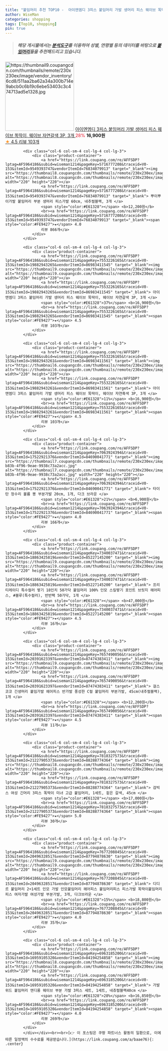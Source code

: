 ```yaml
---
title: "붙임머리 추천 TOP10 -  아이엔엠디 3피스 붙임머리 가발 생머리 피스 웨이브 똑딱이, 웨이브 자연갈색 3P, 3개 "
author: WiseMan
categories: shopping
tags: [Top10, shopping]
pin: true
---
```


> ##### 해당 게시물에서는 [**분석도구**](https://itemscout.io/)를 이용하여 **성별**, **연령별** 등의 데이터를 바탕으로 [**붙임머리**](https://link.coupang.com/a/baae76)들을 추천해드리고 있습니다.
<div class="container"><div class="row">
            <div class="col-6 col-sm-4 col-lg-4 col-lg-3">
                <div class="product-container">
                    <a href="https://link.coupang.com/re/AFFSDP?lptag=AF5964186&subid=wiseman1214&pageKey=7553226165&traceid=V0-153&itemId=19882943265&vendorItemId=86983411545" target="_blank"><img src="https://thumbnail9.coupangcdn.com/thumbnails/remote/230x230ex/image/vendor_inventory/6cd8/511aa2ba62a34a300b714e9abcb0c6b19c6ebe53403c3c474713ad5e1328.jpg" alt="https://thumbnail9.coupangcdn.com/thumbnails/remote/230x230ex/image/vendor_inventory/6cd8/511aa2ba62a34a300b714e9abcb0c6b19c6ebe53403c3c474713ad5e1328.jpg" width="220" height="220"></a>
                    <a href="https://link.coupang.com/re/AFFSDP?lptag=AF5964186&subid=wiseman1214&pageKey=7553226165&traceid=V0-153&itemId=19882943265&vendorItemId=86983411545" target="_blank"> 아이엔엠디 3피스 붙임머리 가발 생머리 피스 웨이브 똑딱이, 웨이브 자연갈색 3P, 3개 </a>
                    <span style="color:#E61328">28%</span> <b>16,900원</b>
                    <br><a href="https://link.coupang.com/re/AFFSDP?lptag=AF5964186&subid=wiseman1214&pageKey=7553226165&traceid=V0-153&itemId=19882943265&vendorItemId=86983411545" target="_blank"><span style="color:#FE9427">★</span> 4.5
                    리뷰 103개</a>
                </div>
            </div>
            
            <div class="col-6 col-sm-4 col-lg-4 col-lg-3">
                <div class="product-container">
                    <a href="https://link.coupang.com/re/AFFSDP?lptag=AF5964186&subid=wiseman1214&pageKey=5716777208&traceid=V0-153&itemId=9549393747&vendorItemId=76834079913" target="_blank"><img src="https://thumbnail8.coupangcdn.com/thumbnails/remote/230x230ex/image/rs_quotation_api/mv7lp8zi/705b1bcbdebc4f3e80631ad2e776a236.jpg" alt="https://thumbnail8.coupangcdn.com/thumbnails/remote/230x230ex/image/rs_quotation_api/mv7lp8zi/705b1bcbdebc4f3e80631ad2e776a236.jpg" width="220" height="220"></a>
                    <a href="https://link.coupang.com/re/AFFSDP?lptag=AF5964186&subid=wiseman1214&pageKey=5716777208&traceid=V0-153&itemId=9549393747&vendorItemId=76834079913" target="_blank"> 뿌이뿌이가발 붙임머리 부분 생머리 피스가발 60cm, 네추럴블랙, 3개 </a>
                    <span style="color:#E61328"></span> <b>12,200원</b>
                    <br><a href="https://link.coupang.com/re/AFFSDP?lptag=AF5964186&subid=wiseman1214&pageKey=5716777208&traceid=V0-153&itemId=9549393747&vendorItemId=76834079913" target="_blank"><span style="color:#FE9427">★</span> 4.0
                    리뷰 866개</a>
                </div>
            </div>
            
            <div class="col-6 col-sm-4 col-lg-4 col-lg-3">
                <div class="product-container">
                    <a href="https://link.coupang.com/re/AFFSDP?lptag=AF5964186&subid=wiseman1214&pageKey=7553226165&traceid=V0-153&itemId=19882943265&vendorItemId=86983411545" target="_blank"><img src="https://thumbnail9.coupangcdn.com/thumbnails/remote/230x230ex/image/vendor_inventory/6cd8/511aa2ba62a34a300b714e9abcb0c6b19c6ebe53403c3c474713ad5e1328.jpg" alt="https://thumbnail9.coupangcdn.com/thumbnails/remote/230x230ex/image/vendor_inventory/6cd8/511aa2ba62a34a300b714e9abcb0c6b19c6ebe53403c3c474713ad5e1328.jpg" width="220" height="220"></a>
                    <a href="https://link.coupang.com/re/AFFSDP?lptag=AF5964186&subid=wiseman1214&pageKey=7553226165&traceid=V0-153&itemId=19882943265&vendorItemId=86983411545" target="_blank"> 아이엔엠디 3피스 붙임머리 가발 생머리 피스 웨이브 똑딱이, 웨이브 자연갈색 3P, 3개 </a>
                    <span style="color:#E61328">37%</span> <b>16,900원</b>
                    <br><a href="https://link.coupang.com/re/AFFSDP?lptag=AF5964186&subid=wiseman1214&pageKey=7553226165&traceid=V0-153&itemId=19882943265&vendorItemId=86983411545" target="_blank"><span style="color:#FE9427">★</span> 4.5
                    리뷰 103개</a>
                </div>
            </div>
            
            <div class="col-6 col-sm-4 col-lg-4 col-lg-3">
                <div class="product-container">
                    <a href="https://link.coupang.com/re/AFFSDP?lptag=AF5964186&subid=wiseman1214&pageKey=7553226165&traceid=V0-153&itemId=19882943261&vendorItemId=86983411561" target="_blank"><img src="https://thumbnail6.coupangcdn.com/thumbnails/remote/230x230ex/image/vendor_inventory/3e85/033411c6eb2f5915dddd8abdb48176486a45a4877b8e69c04d4253c5076b.jpg" alt="https://thumbnail6.coupangcdn.com/thumbnails/remote/230x230ex/image/vendor_inventory/3e85/033411c6eb2f5915dddd8abdb48176486a45a4877b8e69c04d4253c5076b.jpg" width="220" height="220"></a>
                    <a href="https://link.coupang.com/re/AFFSDP?lptag=AF5964186&subid=wiseman1214&pageKey=7553226165&traceid=V0-153&itemId=19882943261&vendorItemId=86983411561" target="_blank"> 아이엔엠디 3피스 붙임머리 가발 생머리 피스 웨이브 똑딱이, 웨이브 자연흑색 3P, 3개 </a>
                    <span style="color:#E61328">11%</span> <b>16,900원</b>
                    <br><a href="https://link.coupang.com/re/AFFSDP?lptag=AF5964186&subid=wiseman1214&pageKey=7553226165&traceid=V0-153&itemId=19882943261&vendorItemId=86983411561" target="_blank"><span style="color:#FE9427">★</span> 4.5
                    리뷰 103개</a>
                </div>
            </div>
            
            <div class="col-6 col-sm-4 col-lg-4 col-lg-3">
                <div class="product-container">
                    <a href="https://link.coupang.com/re/AFFSDP?lptag=AF5964186&subid=wiseman1214&pageKey=7063924394&traceid=V0-153&itemId=17522921376&vendorItemId=84690041771" target="_blank"><img src="https://thumbnail7.coupangcdn.com/thumbnails/remote/230x230ex/image/retail/images/2023/01/13/17/0/9be8cbd5-b83b-4f96-9eae-9938c73a2acc.jpg" alt="https://thumbnail7.coupangcdn.com/thumbnails/remote/230x230ex/image/retail/images/2023/01/13/17/0/9be8cbd5-b83b-4f96-9eae-9938c73a2acc.jpg" width="220" height="220"></a>
                    <a href="https://link.coupang.com/re/AFFSDP?lptag=AF5964186&subid=wiseman1214&pageKey=7063924394&traceid=V0-153&itemId=17522921376&vendorItemId=84690041771" target="_blank"> 타이탄 정수리 볼륨 뽕 부분가발 20cm, 1개, 다크 브라운 </a>
                    <span style="color:#E61328">21%</span> <b>6,900원</b>
                    <br><a href="https://link.coupang.com/re/AFFSDP?lptag=AF5964186&subid=wiseman1214&pageKey=7063924394&traceid=V0-153&itemId=17522921376&vendorItemId=84690041771" target="_blank"><span style="color:#FE9427">★</span> 4.0
                    리뷰 166개</a>
                </div>
            </div>
            
            <div class="col-6 col-sm-4 col-lg-4 col-lg-3">
                <div class="product-container">
                    <a href="https://link.coupang.com/re/AFFSDP?lptag=AF5964186&subid=wiseman1214&pageKey=7340037471&traceid=V0-153&itemId=18863425819&vendorItemId=85227145200" target="_blank"><img src="https://thumbnail9.coupangcdn.com/thumbnails/remote/230x230ex/image/vendor_inventory/21fd/1afd01d3ebc1a116c0b423eeaf0bdc84bc61f51270d0c9e0af71beb4b7f7.jpg" alt="https://thumbnail9.coupangcdn.com/thumbnails/remote/230x230ex/image/vendor_inventory/21fd/1afd01d3ebc1a116c0b423eeaf0bdc84bc61f51270d0c9e0af71beb4b7f7.jpg" width="220" height="220"></a>
                    <a href="https://link.coupang.com/re/AFFSDP?lptag=AF5964186&subid=wiseman1214&pageKey=7340037471&traceid=V0-153&itemId=18863425819&vendorItemId=85227145200" target="_blank"> 프리티레이디 특수컬러 땋기 18인치 50가닥 붙임머리 100% 인모 스킬땋기 포인트 브릿지 헤어피스, #블루(특수컬러), 반반팩 50가닥, 1개 </a>
                    <span style="color:#E61328"></span> <b>47,000원</b>
                    <br><a href="https://link.coupang.com/re/AFFSDP?lptag=AF5964186&subid=wiseman1214&pageKey=7340037471&traceid=V0-153&itemId=18863425819&vendorItemId=85227145200" target="_blank"><span style="color:#FE9427">★</span> 4.5
                    리뷰 16개</a>
                </div>
            </div>
            
            <div class="col-6 col-sm-4 col-lg-4 col-lg-3">
                <div class="product-container">
                    <a href="https://link.coupang.com/re/AFFSDP?lptag=AF5964186&subid=wiseman1214&pageKey=7657490056&traceid=V0-153&itemId=20391623397&vendorItemId=87474383411" target="_blank"><img src="https://thumbnail9.coupangcdn.com/thumbnails/remote/230x230ex/image/vendor_inventory/79dc/59dc5c6cd4f37563493aed909a105e2d9cfa9c9be76bbce230c19256bc27.jpg" alt="https://thumbnail9.coupangcdn.com/thumbnails/remote/230x230ex/image/vendor_inventory/79dc/59dc5c6cd4f37563493aed909a105e2d9cfa9c9be76bbce230c19256bc27.jpg" width="220" height="220"></a>
                    <a href="https://link.coupang.com/re/AFFSDP?lptag=AF5964186&subid=wiseman1214&pageKey=7657490056&traceid=V0-153&itemId=20391623397&vendorItemId=87474383411" target="_blank"> 걸스코코 긴생머리 붙임가발 헤어피스 반가발 풍성한 C컬 붙임머리 부분가발, 45cm(내추럴블랙), 1개 </a>
                    <span style="color:#E61328"></span> <b>12,200원</b>
                    <br><a href="https://link.coupang.com/re/AFFSDP?lptag=AF5964186&subid=wiseman1214&pageKey=7657490056&traceid=V0-153&itemId=20391623397&vendorItemId=87474383411" target="_blank"><span style="color:#FE9427">★</span> 4.5
                    리뷰 11개</a>
                </div>
            </div>
            
            <div class="col-6 col-sm-4 col-lg-4 col-lg-3">
                <div class="product-container">
                    <a href="https://link.coupang.com/re/AFFSDP?lptag=AF5964186&subid=wiseman1214&pageKey=7818327573&traceid=V0-153&itemId=21227905373&vendorItemId=88288774364" target="_blank"><img src="https://thumbnail8.coupangcdn.com/thumbnails/remote/230x230ex/image/vendor_inventory/f3ea/162cdcd3ca3e0991a886b5e029eeef70c0d524bb1cff4bf3dcf53215409b.png" alt="https://thumbnail8.coupangcdn.com/thumbnails/remote/230x230ex/image/vendor_inventory/f3ea/162cdcd3ca3e0991a886b5e029eeef70c0d524bb1cff4bf3dcf53215409b.png" width="220" height="220"></a>
                    <a href="https://link.coupang.com/re/AFFSDP?lptag=AF5964186&subid=wiseman1214&pageKey=7818327573&traceid=V0-153&itemId=21227905373&vendorItemId=88288774364" target="_blank"> 검빅스 여성 긴머리 3피스 똑딱이 미녀 고급 붙임머리, 1세트, 짙은 갈색, 45cm </a>
                    <span style="color:#E61328"></span> <b>17,000원</b>
                    <br><a href="https://link.coupang.com/re/AFFSDP?lptag=AF5964186&subid=wiseman1214&pageKey=7818327573&traceid=V0-153&itemId=21227905373&vendorItemId=88288774364" target="_blank"><span style="color:#FE9427">★</span> 5.0
                    리뷰 30개</a>
                </div>
            </div>
            
            <div class="col-6 col-sm-4 col-lg-4 col-lg-3">
                <div class="product-container">
                    <a href="https://link.coupang.com/re/AFFSDP?lptag=AF5964186&subid=wiseman1214&pageKey=7677208845&traceid=V0-153&itemId=20496328517&vendorItemId=87794878630" target="_blank"><img src="https://thumbnail9.coupangcdn.com/thumbnails/remote/230x230ex/image/vendor_inventory/52f1/fecfd0596fc0ad37d28032fe10abe3c52317bda6d61634bbaaf77eef5061.png" alt="https://thumbnail9.coupangcdn.com/thumbnails/remote/230x230ex/image/vendor_inventory/52f1/fecfd0596fc0ad37d28032fe10abe3c52317bda6d61634bbaaf77eef5061.png" width="220" height="220"></a>
                    <a href="https://link.coupang.com/re/AFFSDP?lptag=AF5964186&subid=wiseman1214&pageKey=7677208845&traceid=V0-153&itemId=20496328517&vendorItemId=87794878630" target="_blank"> 디디르 붙임머리 2+1세트 인모 가발 인모붙임머리 헤어피스 붙임머리피스 피스가발 똑딱이붙임머리피스 여자가발 여성가발 부분가발, 3개, 다크브라운 </a>
                    <span style="color:#E61328">15%</span> <b>18,800원</b>
                    <br><a href="https://link.coupang.com/re/AFFSDP?lptag=AF5964186&subid=wiseman1214&pageKey=7677208845&traceid=V0-153&itemId=20496328517&vendorItemId=87794878630" target="_blank"><span style="color:#FE9427">★</span> 4.0
                    리뷰 35개</a>
                </div>
            </div>
            
            <div class="col-6 col-sm-4 col-lg-4 col-lg-3">
                <div class="product-container">
                    <a href="https://link.coupang.com/re/AFFSDP?lptag=AF5964186&subid=wiseman1214&pageKey=6963185200&traceid=V0-153&itemId=16959105320&vendorItemId=84194254858" target="_blank"><img src="https://thumbnail8.coupangcdn.com/thumbnails/remote/230x230ex/image/vendor_inventory/cfd1/ceda9582e16609ce105bce8b599a2d939a76bf3e532d532f78be6894911e.jpg" alt="https://thumbnail8.coupangcdn.com/thumbnails/remote/230x230ex/image/vendor_inventory/cfd1/ceda9582e16609ce105bce8b599a2d939a76bf3e532d532f78be6894911e.jpg" width="220" height="220"></a>
                    <a href="https://link.coupang.com/re/AFFSDP?lptag=AF5964186&subid=wiseman1214&pageKey=6963185200&traceid=V0-153&itemId=16959105320&vendorItemId=84194254858" target="_blank"> 가발위드 붙임머리 엔디롱 웨이브 부분 가발 3피스 세트, 1세트, 네츄럴블랙40cm </a>
                    <span style="color:#E61328">28%</span> <b>16,850원</b>
                    <br><a href="https://link.coupang.com/re/AFFSDP?lptag=AF5964186&subid=wiseman1214&pageKey=6963185200&traceid=V0-153&itemId=16959105320&vendorItemId=84194254858" target="_blank"><span style="color:#FE9427">★</span> 4.0
                    리뷰 269개</a>
                </div>
            </div>
            </div></div><br><br>[👉 이 포스팅은 쿠팡 파트너스 활동의 일환으로, 이에 따른 일정액의 수수료를 제공받습니다.](https://link.coupang.com/a/baae76){: .center}